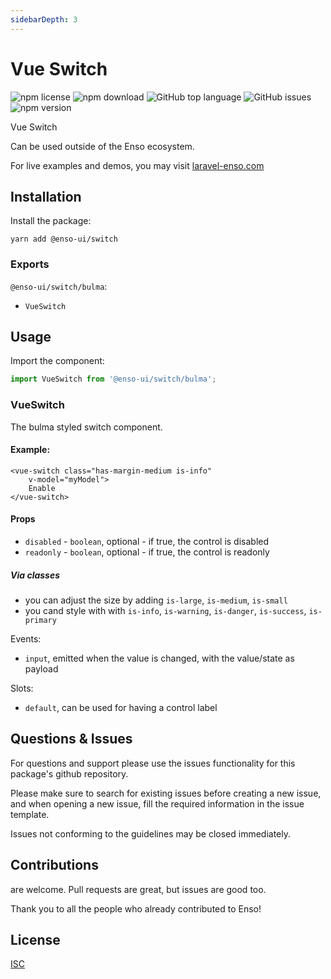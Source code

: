 ```yaml
---
sidebarDepth: 3
---
```


# Vue Switch

![npm license](https://img.shields.io/npm/l/@enso-ui/progress-bar.svg) 
![npm download](https://img.shields.io/npm/dm/@enso-ui/progress-bar.svg) 
![GitHub top language](https://img.shields.io/github/languages/top/enso-ui/progress-bar.svg) 
![GitHub issues](https://img.shields.io/github/issues/enso-ui/progress-bar.svg) 
![npm version](https://img.shields.io/npm/v/@enso-ui/progress-bar.svg) 

Vue Switch

Can be used outside of the Enso ecosystem.

For live examples and demos, you may visit [laravel-enso.com](https://www.laravel-enso.com)

## Installation

Install the package:
```
yarn add @enso-ui/switch
```

### Exports

`@enso-ui/switch/bulma`:
- `VueSwitch`


## Usage

Import the component:
```js
import VueSwitch from '@enso-ui/switch/bulma';
```

### VueSwitch

The bulma styled switch component. 

#### Example:
```vue
<vue-switch class="has-margin-medium is-info"
    v-model="myModel">
    Enable
</vue-switch>
```

#### Props
- `disabled` - `boolean`, optional - if true, the control is disabled
- `readonly` - `boolean`, optional - if true, the control is readonly

##### Via classes
- you can adjust the size by adding `is-large`, `is-medium`, `is-small`
- you cand style with with `is-info`, `is-warning`, `is-danger`, `is-success`, `is-primary`

Events:
- `input`, emitted when the value is changed, with the value/state as payload

Slots:
- `default`, can be used for having a control label

## Questions & Issues

For questions and support please use the issues functionality
for this package's github repository.

Please make sure to search for existing issues before creating a new issue,
and when opening a new issue, fill the required information in the issue template.

Issues not conforming to the guidelines may be closed immediately.

## Contributions

are welcome. Pull requests are great, but issues are good too.

Thank you to all the people who already contributed to Enso!

## License

[ISC](https://opensource.org/licenses/ISC)
